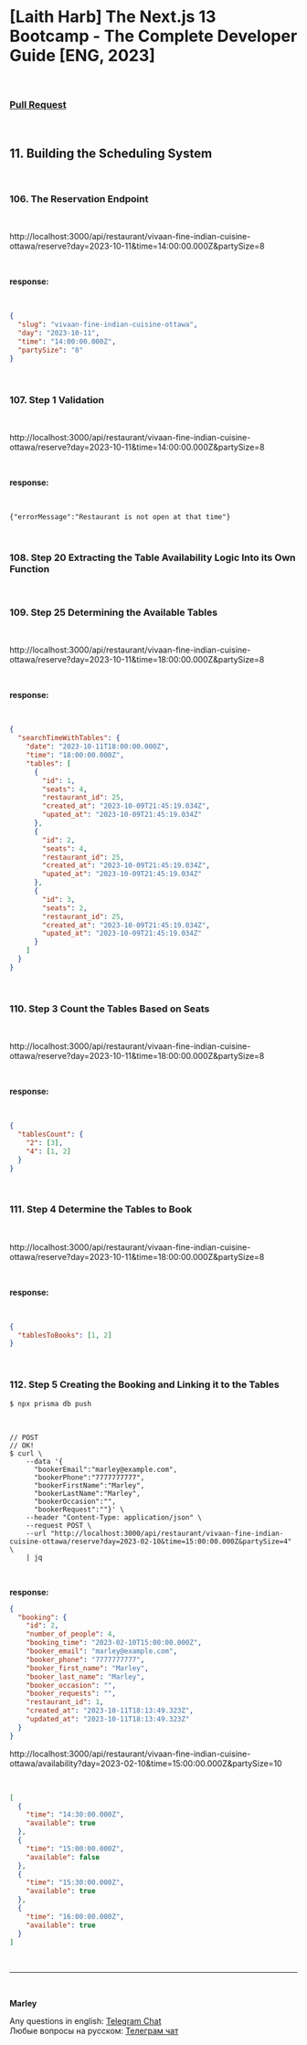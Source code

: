 # [Laith Harb] The Next.js 13 Bootcamp - The Complete Developer Guide [ENG, 2023]

<br/>

### [Pull Request](https://github.com/webmakaka/The-Next.js-13-Bootcamp-The-Complete-Developer-Guide/pull/10)

<br/>

## 11. Building the Scheduling System

<br/>

### 106. The Reservation Endpoint

<br/>

http://localhost:3000/api/restaurant/vivaan-fine-indian-cuisine-ottawa/reserve?day=2023-10-11&time=14:00:00.000Z&partySize=8

<br/>

**response:**

<br/>

```json
{
  "slug": "vivaan-fine-indian-cuisine-ottawa",
  "day": "2023-10-11",
  "time": "14:00:00.000Z",
  "partySize": "8"
}
```

<br/>

### 107. Step 1 Validation

<br/>

http://localhost:3000/api/restaurant/vivaan-fine-indian-cuisine-ottawa/reserve?day=2023-10-11&time=14:00:00.000Z&partySize=8

<br/>

**response:**

<br/>

```
{"errorMessage":"Restaurant is not open at that time"}
```

<br/>

### 108. Step 20 Extracting the Table Availability Logic Into its Own Function

<br/>

### 109. Step 25 Determining the Available Tables

<br/>

http://localhost:3000/api/restaurant/vivaan-fine-indian-cuisine-ottawa/reserve?day=2023-10-11&time=18:00:00.000Z&partySize=8

<br/>

**response:**

<br/>

```json
{
  "searchTimeWithTables": {
    "date": "2023-10-11T18:00:00.000Z",
    "time": "18:00:00.000Z",
    "tables": [
      {
        "id": 1,
        "seats": 4,
        "restaurant_id": 25,
        "created_at": "2023-10-09T21:45:19.034Z",
        "upated_at": "2023-10-09T21:45:19.034Z"
      },
      {
        "id": 2,
        "seats": 4,
        "restaurant_id": 25,
        "created_at": "2023-10-09T21:45:19.034Z",
        "upated_at": "2023-10-09T21:45:19.034Z"
      },
      {
        "id": 3,
        "seats": 2,
        "restaurant_id": 25,
        "created_at": "2023-10-09T21:45:19.034Z",
        "upated_at": "2023-10-09T21:45:19.034Z"
      }
    ]
  }
}
```

<br/>

### 110. Step 3 Count the Tables Based on Seats

<br/>

http://localhost:3000/api/restaurant/vivaan-fine-indian-cuisine-ottawa/reserve?day=2023-10-11&time=18:00:00.000Z&partySize=8

<br/>

**response:**

<br/>

```json
{
  "tablesCount": {
    "2": [3],
    "4": [1, 2]
  }
}
```

<br/>

### 111. Step 4 Determine the Tables to Book

<br/>

http://localhost:3000/api/restaurant/vivaan-fine-indian-cuisine-ottawa/reserve?day=2023-10-11&time=18:00:00.000Z&partySize=8

<br/>

**response:**

<br/>

```json
{
  "tablesToBooks": [1, 2]
}
```

<br/>

### 112. Step 5 Creating the Booking and Linking it to the Tables

```
$ npx prisma db push
```

<br/>

```
// POST
// OK!
$ curl \
    --data '{
      "bookerEmail":"marley@example.com",
      "bookerPhone":"7777777777",
      "bookerFirstName":"Marley",
      "bookerLastName":"Marley",
      "bookerOccasion":"",
      "bookerRequest":""}' \
    --header "Content-Type: application/json" \
    --request POST \
    --url "http://localhost:3000/api/restaurant/vivaan-fine-indian-cuisine-ottawa/reserve?day=2023-02-10&time=15:00:00.000Z&partySize=4" \
    | jq
```

<br/>

**response:**

```json
{
  "booking": {
    "id": 2,
    "number_of_people": 4,
    "booking_time": "2023-02-10T15:00:00.000Z",
    "booker_email": "marley@example.com",
    "booker_phone": "7777777777",
    "booker_first_name": "Marley",
    "booker_last_name": "Marley",
    "booker_occasion": "",
    "booker_requests": "",
    "restaurant_id": 1,
    "created_at": "2023-10-11T18:13:49.323Z",
    "updated_at": "2023-10-11T18:13:49.323Z"
  }
}
```

http://localhost:3000/api/restaurant/vivaan-fine-indian-cuisine-ottawa/availability?day=2023-02-10&time=15:00:00.000Z&partySize=10

<br/>

```json
[
  {
    "time": "14:30:00.000Z",
    "available": true
  },
  {
    "time": "15:00:00.000Z",
    "available": false
  },
  {
    "time": "15:30:00.000Z",
    "available": true
  },
  {
    "time": "16:00:00.000Z",
    "available": true
  }
]
```

<br/>

---

<br/>

**Marley**

Any questions in english: <a href="https://jsdev.org/chat/">Telegram Chat</a>  
Любые вопросы на русском: <a href="https://jsdev.ru/chat/">Телеграм чат</a>
